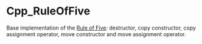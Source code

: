# Cpp_RuleOfFive
Base implementation of the [Rule of Five](https://en.cppreference.com/w/cpp/language/rule_of_three): destructor, copy constructor, copy assignment operator, move constructor and move assignment operator.
